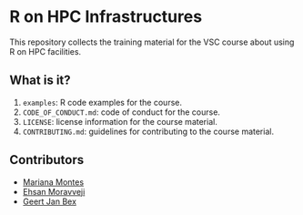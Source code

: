 # R on HPC Infrastructures

This repository collects the training material for the VSC course about using R
on HPC facilities.


## What is it?

1. `examples`: R code examples for the course.
1. `CODE_OF_CONDUCT.md`: code of conduct for the course.
1. `LICENSE`: license information for the course material.
1. `CONTRIBUTING.md`: guidelines for contributing to the course material.


## Contributors

* [Mariana Montes](mariana.montes@kuleuven.be)
* [Ehsan Moravveji](ehsan.moravveji@kuleuven.be)
* [Geert Jan Bex](geertjan.bex@uhasselt.be)
